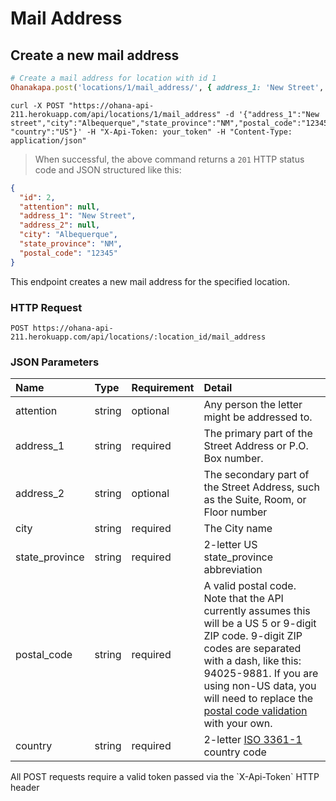# Mail Address

## Create a new mail address

```ruby
# Create a mail address for location with id 1
Ohanakapa.post('locations/1/mail_address/', { address_1: 'New Street', city: 'Albequerque', state_province: 'NM', postal_code: '12345', country: 'US' })
```

```shell
curl -X POST "https://ohana-api-211.herokuapp.com/api/locations/1/mail_address" -d '{"address_1":"New street","city":"Albequerque","state_province":"NM","postal_code":"12345", "country":"US"}' -H "X-Api-Token: your_token" -H "Content-Type: application/json"
```

> When successful, the above command returns a `201` HTTP status code and JSON
> structured like this:

```json
{
  "id": 2,
  "attention": null,
  "address_1": "New Street",
  "address_2": null,
  "city": "Albequerque",
  "state_province": "NM",
  "postal_code": "12345"
}
```

This endpoint creates a new mail address for the specified location.

### HTTP Request

`POST https://ohana-api-211.herokuapp.com/api/locations/:location_id/mail_address`

### JSON Parameters

| Name | Type | Requirement | Detail |
|:-----|:-----|:---------|:-------|
| attention | string | optional | Any person the letter might be addressed to. |
| address_1 | string | required | The primary part of the Street Address or P.O. Box number. |
| address_2 | string | optional | The secondary part of the Street Address, such as the Suite, Room, or Floor number |
| city | string | required | The City name |
| state_province | string | required | 2-letter US state_province abbreviation |
| postal_code | string | required | A valid postal code. Note that the API currently assumes this will be a US 5 or 9-digit ZIP code. 9-digit ZIP codes are separated with a dash, like this: 94025-9881. If you are using non-US data, you will need to replace the [postal code validation](https://github.com/codeforamerica/ohana-api/blob/master/app/validators/zip_validator.rb) with your own. |
| country | string | required | 2-letter [ISO 3361-1](http://en.wikipedia.org/wiki/ISO_3166-1_alpha-2) country code |

<aside class="warning">All POST requests require a valid token passed via the
`X-Api-Token` HTTP header</aside>
